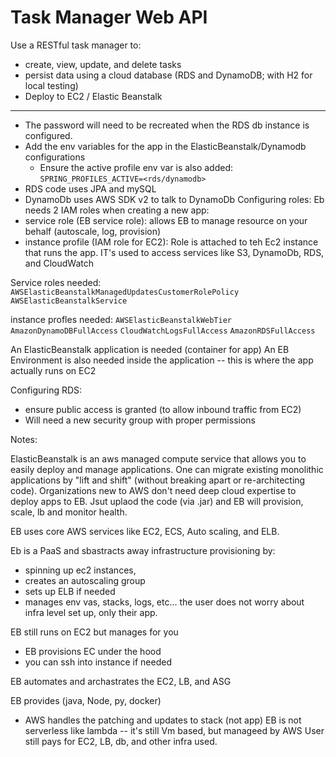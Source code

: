 # Task Manager Web API

Use a RESTful task manager to:
- create, view, update, and delete tasks
- persist data using a cloud database (RDS and DynamoDB; with H2 for local testing)
- Deploy to EC2 / Elastic Beanstalk

---
- The password will need to be recreated when the RDS db instance is configured. 
- Add the env variables for the app in the ElasticBeanstalk/Dynamodb configurations
  - Ensure the active profile env var is also added: `SPRING_PROFILES_ACTIVE=<rds/dynamodb>`
- RDS code uses JPA and mySQL
- DynamoDb uses AWS SDK v2 to talk to DynamoDb
  Configuring roles:
  Eb needs 2 IAM roles when creating a new app:
- service role (EB service role): allows EB to manage resource on your behalf (autoscale, log, provision)
- instance profile (IAM role for EC2): Role is attached to teh Ec2 instance that runs the app. IT's used to access services like S3, DynamoDb, RDS, and CloudWatch

Service roles needed:
`AWSElasticBeanstalkManagedUpdatesCustomerRolePolicy`
`AWSElasticBeanstalkService`

instance profles needed:
`AWSElasticBeanstalkWebTier`
`AmazonDynamoDBFullAccess`
`CloudWatchLogsFullAccess`
`AmazonRDSFullAccess`


An ElasticBeanstalk application is needed (container for app)
An EB Environment is also needed inside the application -- this is where the app actually runs on EC2

Configuring RDS:
- ensure public access is granted (to allow inbound traffic from EC2)
- Will need a new security group with proper permissions

Notes:

ElasticBeanstalk is an aws managed compute service that allows you to easily deploy and manage applications.
One can migrate existing monolithic applications by "lift and shift" (without breaking apart or re-architecting code). 
Organizations new to AWS don't need deep cloud expertise to deploy apps to EB. Jsut uplaod the code (via .jar) and EB will provision, 
scale, lb and monitor health. 

EB uses core AWS services like EC2, ECS, Auto scaling, and ELB. 

Eb is a PaaS and sbastracts away infrastructure provisioning by:
- spinning up ec2 instances,
- creates an autoscaling group
- sets up ELB if needed
- manages env vas, stacks, logs, etc...
the user does not worry about infra level set up, only their app. 

EB still runs on EC2 but manages for you
- EB provisions EC under the hood
- you can ssh into instance if needed

EB automates and archastrates the EC2, LB, and ASG

EB provides (java, Node, py, docker)
- AWS handles the patching and updates to stack (not app)
EB is not serverless like lambda -- it's still Vm based, but manageed by AWS
User still pays for EC2, LB, db, and other infra used.